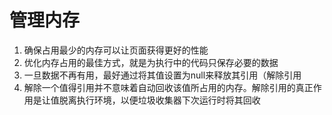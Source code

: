 # 管理内存

1. 确保占用最少的内存可以让页面获得更好的性能
2. 优化内存占用的最佳方式，就是为执行中的代码只保存必要的数据
3. 一旦数据不再有用，最好通过将其值设置为null来释放其引用（解除引用
4. 解除一个值得引用并不意味着自动回收该值所占用的内存。解除引用的真正作用是让值脱离执行环境，以便垃圾收集器下次运行时将其回收